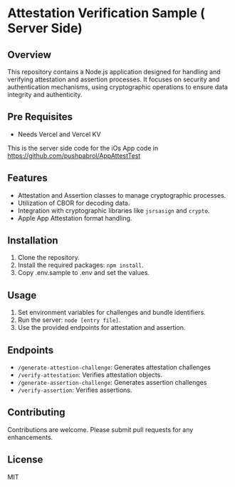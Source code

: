 # Attestation Verification Sample ( Server Side)

## Overview
This repository contains a Node.js application designed for handling and verifying attestation and assertion processes. It focuses on security and authentication mechanisms, using cryptographic operations to ensure data integrity and authenticity.

## Pre Requisites
- Needs Vercel and Vercel KV

This is the server side code for the iOs App code in https://github.com/pushpabrol/AppAttestTest

## Features
- Attestation and Assertion classes to manage cryptographic processes.
- Utilization of CBOR for decoding data.
- Integration with cryptographic libraries like `jsrsasign` and `crypto`.
- Apple App Attestation format handling.

## Installation
1. Clone the repository.
2. Install the required packages: `npm install`.
3. Copy .env.sample to .env and set the values.

## Usage
1. Set environment variables for challenges and bundle identifiers.
2. Run the server: `node [entry file]`.
3. Use the provided endpoints for attestation and assertion.

## Endpoints
- `/generate-attestion-challenge`: Generates attestation challenges
- `/verify-attestation`: Verifies attestation objects.
- `/generate-assertion-challenge`: Generates assertion challenges
- `/verify-assertion`: Verifies assertions.

## Contributing
Contributions are welcome. Please submit pull requests for any enhancements.

## License
MIT
